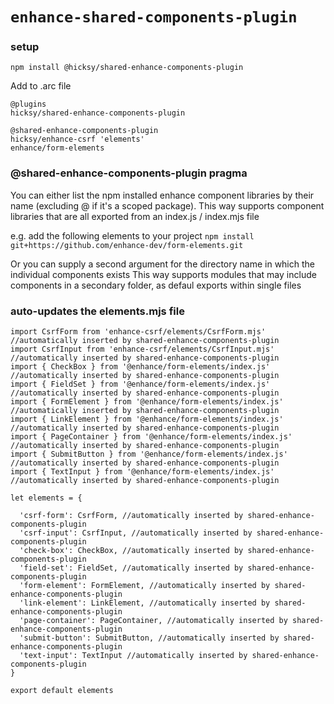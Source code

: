 # `enhance-shared-components-plugin`

### setup 

```
npm install @hicksy/shared-enhance-components-plugin
```

Add to .arc file

```
@plugins
hicksy/shared-enhance-components-plugin

@shared-enhance-components-plugin
hicksy/enhance-csrf 'elements'
enhance/form-elements
```

### @shared-enhance-components-plugin pragma

You can either list the npm installed enhance component libraries by their name (excluding @ if it's a scoped package). 
This way supports component libraries that are all exported from an index.js / index.mjs file 

e.g. add the following elements to your project 
`npm install git+https://github.com/enhance-dev/form-elements.git`


Or you can supply a second argument for the directory name in which the individual components exists
This way supports modules that may include components in a secondary folder, as defaul exports within single files


### auto-updates the elements.mjs file

```
import CsrfForm from 'enhance-csrf/elements/CsrfForm.mjs' //automatically inserted by shared-enhance-components-plugin
import CsrfInput from 'enhance-csrf/elements/CsrfInput.mjs' //automatically inserted by shared-enhance-components-plugin
import { CheckBox } from '@enhance/form-elements/index.js' //automatically inserted by shared-enhance-components-plugin
import { FieldSet } from '@enhance/form-elements/index.js' //automatically inserted by shared-enhance-components-plugin
import { FormElement } from '@enhance/form-elements/index.js' //automatically inserted by shared-enhance-components-plugin
import { LinkElement } from '@enhance/form-elements/index.js' //automatically inserted by shared-enhance-components-plugin
import { PageContainer } from '@enhance/form-elements/index.js' //automatically inserted by shared-enhance-components-plugin
import { SubmitButton } from '@enhance/form-elements/index.js' //automatically inserted by shared-enhance-components-plugin
import { TextInput } from '@enhance/form-elements/index.js' //automatically inserted by shared-enhance-components-plugin

let elements = {

  'csrf-form': CsrfForm, //automatically inserted by shared-enhance-components-plugin
  'csrf-input': CsrfInput, //automatically inserted by shared-enhance-components-plugin
  'check-box': CheckBox, //automatically inserted by shared-enhance-components-plugin
  'field-set': FieldSet, //automatically inserted by shared-enhance-components-plugin
  'form-element': FormElement, //automatically inserted by shared-enhance-components-plugin
  'link-element': LinkElement, //automatically inserted by shared-enhance-components-plugin
  'page-container': PageContainer, //automatically inserted by shared-enhance-components-plugin
  'submit-button': SubmitButton, //automatically inserted by shared-enhance-components-plugin
  'text-input': TextInput //automatically inserted by shared-enhance-components-plugin
}

export default elements
```